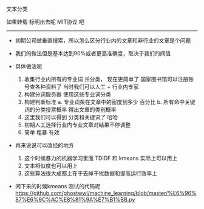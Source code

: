 
文本分类

如果转载 标明出去呢  MIT协议 吧

----------------------------

+ 初期公司做垂直搜索，所以怎么区分行业内的文章和非行业的文章是个问题

+ 我们的做法但是基本达到90%或者更高准确度，取决于我们的阀值

+ 具体做法呢
	1. 收集行业内所有的专业词 并分类， 现在更简单了 国家图书馆可以注册账号查各种资料了 当时我们可以人工 + 行业内专家
	2. 构建分词服务器 使用这些专业词分类
	3. 构建判断标准
		a. 专业词条在文章中的密度到多少 百分比
		b. 所有命中关键词的分类投票概率 得出文章的类别概率
	4. 这里我们可以得到 分类和关键词了 哈哈
	5. 初期人工选择行业内专业文章对结果不停调整
	6. 简单 粗暴 有效 

+ 再来说说可以改经的地方
	1. 这个时候暴力的机器学习里面 TDIDF 和 kmeans 实际上可以用上
	2. 文本相似度也可以用上
	3. 这些算法很大成都上在于去掉干扰数据和提高运行效率上

+ 闲下来的时候kmeans 测试的代码呢 https://github.com/ghostwwl/machine_learning/blob/master/%E6%96%87%E6%9C%AC%E8%81%9A%E7%B1%BB.py


